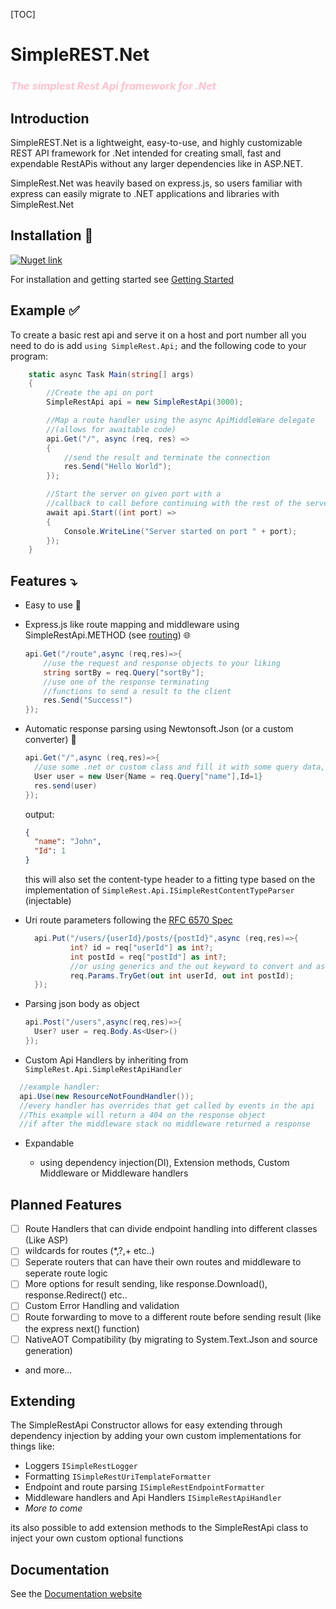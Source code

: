 [TOC]

# SimpleREST.Net

<h3 style="color:pink"> <i>The simplest Rest Api framework for .Net</i></h3>

## Introduction

SimpleREST.Net is a lightweight, easy-to-use, and highly customizable REST API framework for .Net
intended for creating small, fast and expendable RestAPis without any larger dependencies like in ASP.NET.

SimpleRest.Net was heavily based on express.js, so users familiar with express can easily migrate to .NET applications and libraries with SimpleRest.Net

## Installation 🔧

<a href="https://www.nuget.org/packages/SimpleRestApi/" target="_blank"><img alt="Nuget link" src="https://img.shields.io/nuget/v/SimpleRestApi?style=for-the-badge&logo=nuget&logoSize=auto&link=https%3A%2F%2Fwww.nuget.org%2Fpackages%2FSimpleRestApi%2F"></a>

For installation and getting started see [Getting Started](<./docs/guides/Getting Started.md>)

## Example ✅

To create a basic rest api and serve it on a host and port number all you need to do is add `using SimpleRest.Api;` and the following code to your program:

```csharp
    static async Task Main(string[] args)
    {
        //Create the api on port
        SimpleRestApi api = new SimpleRestApi(3000);

        //Map a route handler using the async ApiMiddleWare delegate
        //(allows for awaitable code)
        api.Get("/", async (req, res) =>
        {
            //send the result and terminate the connection
            res.Send("Hello World");
        });

        //Start the server on given port with a
        //callback to call before continuing with the rest of the server functions
        await api.Start((int port) =>
        {
            Console.WriteLine("Server started on port " + port);
        });
    }
```

## Features ⤵️

- Easy to use 👶

- Express.js like route mapping and middleware using SimpleRestApi.METHOD (see [routing](./docs/guides/Routing.md)) 🌐
  ```csharp
  api.Get("/route",async (req,res)=>{
      //use the request and response objects to your liking
      string sortBy = req.Query["sortBy"];
      //use one of the response terminating
      //functions to send a result to the client
      res.Send("Success!")
  });
  ```
- Automatic response parsing using Newtonsoft.Json (or a custom converter) 🫡

  ```csharp
  api.Get("/",async (req,res)=>{
    //use some .net or custom class and fill it with some query data, e.g. "John"
    User user = new User{Name = req.Query["name"],Id=1}
    res.send(user)
  });
  ```

  output:

  ```json
  {
    "name": "John",
    "Id": 1
  }
  ```

  this will also set the content-type header to a fitting type based on the implementation of `SimpleRest.Api.ISimpleRestContentTypeParser` (injectable)

- Uri route parameters following the [RFC 6570 Spec](https://www.rfc-editor.org/rfc/rfc6570)

  ```csharp
    api.Put("/users/{userId}/posts/{postId}",async (req,res)=>{
            int? id = req["userId"] as int?;
            int postId = req["postId"] as int?;
            //or using generics and the out keyword to convert and assign directly with up to 12 named parameters
            req.Params.TryGet(out int userId, out int postId);
    });
  ```

- Parsing json body as object

  ```csharp
  api.Post("/users",async(req,res)=>{
    User? user = req.Body.As<User>()
  });
  ```

- Custom Api Handlers by inheriting from `SimpleRest.Api.SimpleRestApiHandler`

```csharp
  //example handler:
  api.Use(new ResourceNotFoundHandler());
  //every handler has overrides that get called by events in the api
  //This example will return a 404 on the response object
  //if after the middleware stack no middleware returned a response
```

- Expandable

  - using dependency injection(DI), Extension methods, Custom Middleware or Middleware handlers

## Planned Features

- [ ] Route Handlers that can divide endpoint handling into different classes (Like ASP)
- [ ] wildcards for routes (\*,?,+ etc..)
- [ ] Seperate routers that can have their own routes and middleware to seperate route logic
- [ ] More options for result sending, like response.Download(), response.Redirect() etc..
- [ ] Custom Error Handling and validation
- [ ] Route forwarding to move to a different route before sending result (like the express next() function)
- [ ] NativeAOT Compatibility (by migrating to System.Text.Json and source generation)
- and more...

## Extending

The SimpleRestApi Constructor allows for easy extending through dependency injection by adding your own custom implementations for things like:

- Loggers `ISimpleRestLogger`
- Formatting `ISimpleRestUriTemplateFormatter`
- Endpoint and route parsing `ISimpleRestEndpointFormatter`
- Middleware handlers and Api Handlers `ISimpleRestApiHandler`
- _More to come_

its also possible to add extension methods to the SimpleRestApi class to inject your own custom optional functions

## Documentation

See the [Documentation website](https://theexiledcat.github.io/SimpleRest.NET/html/index.html)
